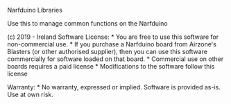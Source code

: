   Narfduino Libraries
  
  Use this to manage common functions on the Narfduino
  
  (c) 2019 - Ireland Software
  License: 
    * You are free to use this software for non-commercial use.
    * If you purchase a Narfduino board from Airzone's Blasters (or other authorised supplier), 
      then you can use this software commercially for software loaded on that board.
    * Commercial use on other boards requires a paid license
    * Modifications to the software follow this license
    
  Warranty:
    * No warranty, expressed or implied. Software is provided as-is. Use at own risk.
  
